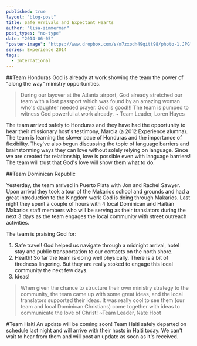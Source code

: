 ```yaml
---
published: true
layout: "blog-post"
title: Safe Arrivals and Expectant Hearts
author: "lisa-zimmerman"
post_types: "no-type"
date: "2014-06-05"
"poster-image": "https://www.dropbox.com/s/m7zxodh49qitt98/photo-1.JPG"
series: Experience 2014
tags: 
  - International
---
```


##Team Honduras
God is already at work showing the team the power of "along the way" ministry opportunities. 
>During our layover at the Atlanta airport, God already stretched our team with a lost passport which was found by an amazing woman who's 
daughter needed prayer.  God is good!!!  The team is pumped to witness God powerful at work already. ~ Team Leader, Loren Hayes

The team arrived safely to Honduras and they have had the opportunity to hear their missionary host's testimony, Marcia (a 2012 Experience alumna).  The team is learning the slower pace of Honduras and the importance of flexibility.  They've also begun discussing the topic of language barriers and brainstorming ways they can love without solely relying on language.  Since we are created for relationship, love is possible even with language barriers!  The team will trust that God's love will show them what to do. 

##Team Dominican Republic

Yesterday, the team arrived in Puerto Plata with Jon and Rachel Sawyer. Upon arrival they took a tour of the Makarios school and grounds and had a great introduction to the Kingdom work God is doing through Makarios. Last night they spent a couple of hours with 4 local Dominican and Haitian Makarios staff members who will be serving as their translators during the next 3 days as the team engages the local community with street outreach activities.

The team is praising God for:
1. Safe travel! God helped us navigate through a midnight arrival, hotel stay and public transportation to our contacts on the north shore.
2. Health! So far the team is doing well physically. There is a bit of tiredness lingering. But they are really stoked to engage this local community the next few days. 
3. Ideas!  
>When given the chance to structure their own ministry strategy to the community, the team came up with some great ideas, and the local translators supported their ideas. It was really cool to see them (our team and local Dominican Christians) come together with ideas to communicate the love of Christ! ~Team Leader, Nate Hoot

#Team Haiti
An update will be coming soon!  Team Haiti safely departed on schedule last night and will arrive with their hosts in Haiti today.  We can't wait to hear from them and will post an update as soon as it's received.